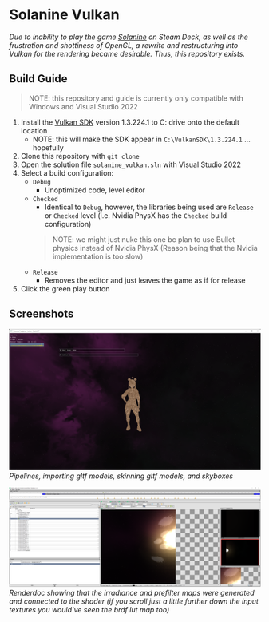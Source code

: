 # Solanine Vulkan

*Due to inability to play the game [Solanine](https://github.com/TimoGuy/DemoEngine) on Steam Deck, as well as the frustration and shottiness of OpenGL, a rewrite and restructuring into Vulkan for the rendering became desirable. Thus, this repository exists.*

## Build Guide

> NOTE: this repository and guide is currently only compatible with Windows and Visual Studio 2022

1. Install the [Vulkan SDK](https://vulkan.lunarg.com/sdk/home) version 1.3.224.1 to C: drive onto the default location
   - NOTE: this will make the SDK appear in `C:\VulkanSDK\1.3.224.1` ... hopefully
2. Clone this repository with `git clone`
3. Open the solution file `solanine_vulkan.sln` with Visual Studio 2022
4. Select a build configuration:
   - `Debug`
     - Unoptimized code, level editor
   - `Checked`
     - Identical to `Debug`, however, the libraries being used are `Release` or `Checked` level (i.e. Nvidia PhysX has the `Checked` build configuration)
     > NOTE: we might just nuke this one bc plan to use Bullet physics instead of Nvidia PhysX (Reason being that the Nvidia implementation is too slow)
   - `Release`
     - Removes the editor and just leaves the game as if for release
5. Click the green play button

## Screenshots

![Pipelines, importing gltf models, skinning gltf models, and skyboxes](etc/Solanine%20Prealpha%20-%20Vulkan%20-%20Build%20227%2010_15_2022%2013_14_52.png)
*Pipelines, importing gltf models, skinning gltf models, and skyboxes*

![Renderdoc showing that the irradiance and prefilter maps were generated and connected to the shader (if you scroll just a little further down the input textures you would've seen the brdf lut map too)](etc/RenderDoc%20v1.21%2010_16_2022%2001_05_22.png)
*Renderdoc showing that the irradiance and prefilter maps were generated and connected to the shader (if you scroll just a little further down the input textures you would've seen the brdf lut map too)*
